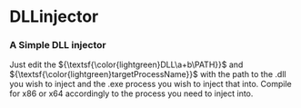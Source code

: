 # DLLinjector

### A Simple DLL injector

Just edit the ${\textsf{\color{lightgreen}DLL\a+b\PATH}}$ and ${\textsf{\color{lightgreen}targetProcessName}}$ with the path to the .dll you wish to inject and the .exe process you wish to inject that into.
Compile for x86 or x64 accordingly to the process you need to inject into.
